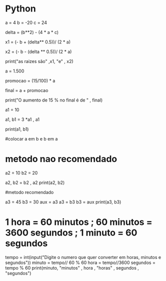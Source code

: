 # Python 

a = 4
b = -20
c = 24

delta = (b**2) - (4 * a * c)

x1 = (- b + (delta** 0.5))/ (2 * a)

x2 = (- b - (delta ** 0.5))/ (2 * a)

print("as raizes são" ,x1, "e" , x2)


a = 1.500

promocao = (15/100) * a

final = a + promocao

print("O aumento de 15 % no final é de " , final)


a1 = 10

a1, b1 = 3 *a1 , a1

print(a1, b1)

#colocar a em b e b em a
# metodo nao recomendado
a2 = 10
b2 = 20

a2, b2 = b2 , a2
print(a2, b2)

#metodo recomendado

a3 = 45
b3 = 30
aux = a3
a3 = b3
b3 = aux
print(a3, b3)

# 1 hora = 60 minutos ; 60 minutos = 3600 segundos ; 1 minuto = 60 segundos

tempo = int(input("Digite o numero que quer converter em horas, minutos e segundos"))
minuto = tempo// 60 % 60
hora = tempo//3600
segundos = tempo % 60
print(minuto, "minutos" , hora , "horas" , segundos , "segundos")

